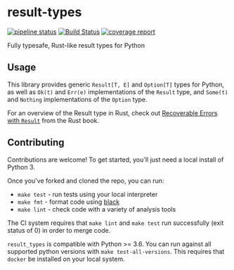 # result-types
[![pipeline status](https://gitlab.com/mplanchard/result-types/badges/master/pipeline.svg)](https://gitlab.com/mplanchard/result-types/commits/master)
[![Build Status](https://dev.azure.com/msplanchard/result-types/_apis/build/status/mplanchard.result-types?branchName=master)](https://dev.azure.com/msplanchard/result-types/_build/latest?definitionId=2&branchName=master)
[![coverage report](https://gitlab.com/mplanchard/result-types/badges/master/coverage.svg)](https://gitlab.com/mplanchard/result-types/commits/master)

Fully typesafe, Rust-like result types for Python

## Usage

This library provides generic `Result[T, E]` and `Option[T]` types for Python,
as well as `Ok(t)` and `Err(e)` implementations of the `Result` type, and
`Some(t)` and `Nothing` implementations of the `Option` type.

For an overview of the Result type in Rust, check out [Recoverable Errors with `Result`](https://doc.rust-lang.org/1.30.0/book/2018-edition/ch09-02-recoverable-errors-with-result.html)
from the Rust book.


## Contributing

Contributions are welcome! To get started, you'll just need a local install
of Python 3.

Once you've forked and cloned the repo, you can run:

* `make test` - run tests using your local interpreter
* `make fmt` - format code using [black](https://github.com/python/black)
* `make lint` - check code with a variety of analysis tools

The CI system requires that `make lint` and `make test` run successfully
(exit status of 0) in order to merge code.

`result_types` is compatible with Python >= 3.6. You can run against
all supported python versions with `make test-all-versions`. This requires
that `docker` be installed on your local system.
